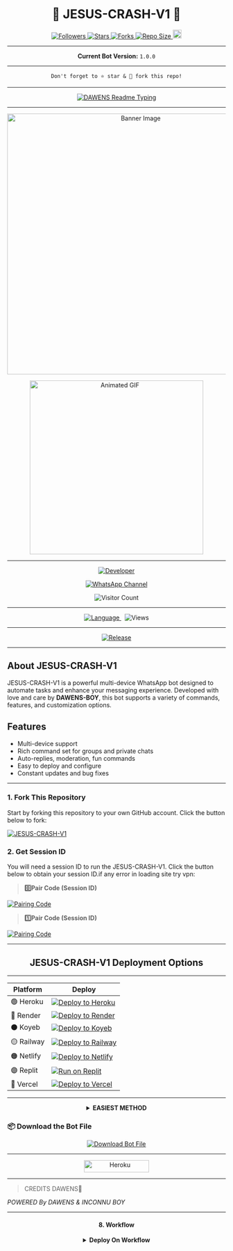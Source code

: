 <p align="center">
  <h1 align="center">💫 JESUS-CRASH-V1 💫</h1>
</p>

<p align="center">
  <a href="https://github.com/DAWENS-BOY96/followers">
    <img title="Followers" src="https://img.shields.io/github/followers/dawens8?color=blue&style=flat-square" />
  </a>
  <a href="https://github.com/dawens8/JESUS-CRASH-V1/stargazers/">
    <img title="Stars" src="https://img.shields.io/github/stars/dawens8/JESUS-CRASH-V1?color=blue&style=flat-square" />
  </a>
  <a href="https://github.com/dawens8/JESUS-CRASH-V1/network/members">
    <img title="Forks" src="https://img.shields.io/github/forks/dawens8/JESUS-CRASH-V1?color=blue&style=flat-square" />
  </a>
  <a href="https://github.com/dawens8/JESUS-CRASH-V1/">
    <img title="Repo Size" src="https://img.shields.io/github/repo-size/dawens8/JESUS-CRASH-V1?style=flat-square&color=green" />
  </a>
  <a href="https://github.com/dawens8/JESUS-CRASH-V1/graphs/commit-activity">
    <img height="20" src="https://img.shields.io/badge/Maintained-Yes-green.svg" />
  </a>
</p>

---

<p align="center">
  <strong>Current Bot Version:</strong> <code>1.0.0</code>
</p>

---

<p align="center">
  <code>Don't forget to ⭐ star & 🍴 fork this repo!</code>
</p>

---

<p align="center">
  <a href="https://github.com/dawens8">
    <img src="http://readme-typing-svg.herokuapp.com?color=blue&center=true&vCenter=true&multiline=false&lines=jesus-crash-v1+MultiDevice;Developed+by+DAWENS-BOY;Give+star+and+fork+this+Repo+bro+🌟" alt="DAWENS Readme Typing" />
  </a>
</p>

---

<p align="center">
  <img src="https://files.catbox.moe/fuoqii.png" alt="Banner Image" width="600" />
</p>

<p align="center">
  <img src="https://i.imgur.com/LyHic3i.gif" alt="Animated GIF" width="400" />
</p>

---

<p align="center">
  <a href="https://github.com/DAWENS-BOY96">
    <img title="Developer" src="https://img.shields.io/badge/Author-DAWENS%20BOY0-397604.svg?style=for-the-badge&logo=github" />
  </a>
</p>

<div align="center">
  <a href="https://whatsapp.com/channel/0029Vb4a985InlqSS0l3ro3c#N7Mti4kjHnOwhF8PLajt4KvJt_dNPPAeNjgLaszm3po">
    <img src="https://img.shields.io/badge/Join-WhatsApp%20Channel-FF00F8?style=for-the-badge&logo=whatsapp" alt="WhatsApp Channel" />
  </a>
</div>

<p align="center">
  <img src="https://profile-counter.glitch.me/JESUS-CRASH-V1/count.svg" alt="Visitor Count" />
</p>

---

<p align="center">
  <a href="https://github.com/dawens8/JESUS-CRASH-V1">
    <img title="Language" src="https://img.shields.io/static/v1?label=Language&message=English&style=flat-square&color=darkpink" />
  </a>
  &nbsp;
  <img src="https://komarev.com/ghpvc/?username=jesus-crash-v1&label=VIEWS&style=flat-square&color=blue" alt="Views" />
</p>

---

<p align="center">
  <a href="https://github.com/dawens8/JESUS-CRASH-V1/releases/tag/v2.0-beta">
    <img title="Release" src="https://img.shields.io/badge/Release-beta%20v2.0-darkcyan.svg?style=for-the-badge&logo=appveyor" />
  </a>
</p>

---

## About JESUS-CRASH-V1

JESUS-CRASH-V1 is a powerful multi-device WhatsApp bot designed to automate tasks and enhance your messaging experience. Developed with love and care by **DAWENS-BOY**, this bot supports a variety of commands, features, and customization options.

## Features

- Multi-device support  
- Rich command set for groups and private chats  
- Auto-replies, moderation, fun commands  
- Easy to deploy and configure  
- Constant updates and bug fixes


***

### 1. Fork This Repository

Start by forking this repository to your own GitHub account. Click the button below to fork:

  <a href="https://github.com/dawens8/JESUS-CRASH-V1/fork"><img title="JESUS-CRASH-V1" src="https://img.shields.io/badge/FORK-JESUS-CRASH-V1h?color=blue&style=for-the-badge&logo=stackshare"></a>
  
### 2. Get Session ID 

You will need a session ID to run the JESUS-CRASH-V1. Click the button below to obtain your session ID.if any error in loading site try vpn:


> **0️⃣Pair Code (Session ID)**

<a href='https://session-id-2-1fz8.onrender.com' target="_blank">
  <img alt='Pairing Code' src='https://img.shields.io/badge/Get%20Pairing%20Code-blue?style=for-the-badge&logo=opencv&logoColor=black'/>
</a>
<br>

> **1️⃣Pair Code (Session ID)**

<a href='https://sessions-jesus-crash.onrender.com' target="_blank">
  <img alt='Pairing Code' src='https://img.shields.io/badge/Get%20Pairing%20Code-blue?style=for-the-badge&logo=opencv&logoColor=black'/>
</a>
<br> 

---

<h2 align="center">JESUS-CRASH-V1 Deployment Options</h2>

---

| Platform | Deploy |
|----------|--------|
| 🟢 Heroku  | [![Deploy to Heroku](https://img.shields.io/badge/DEPLOY-HEROKU-430098?style=for-the-badge&logo=heroku&logoColor=white)](https://dashboard.heroku.com/new?template=https://github.com/dawens8/sessions) |
| 🔵 Render  | [![Deploy to Render](https://img.shields.io/badge/DEPLOY-RENDER-0258e8?style=for-the-badge&logo=render&logoColor=white)](https://dashboard.render.com/) |
| ⚫ Koyeb   | [![Deploy to Koyeb](https://img.shields.io/badge/DEPLOY-KOYEB-000000?style=for-the-badge&logo=koyeb&logoColor=white)](https://app.koyeb.com/) |
| 🟡 Railway | [![Deploy to Railway](https://img.shields.io/badge/DEPLOY-RAILWAY-f9dc5c?style=for-the-badge&logo=railway&logoColor=black)](https://railway.app/new/template?repository=https://github.com/dawens8/JESUS-CRASH-V1) |
| 🟠 Netlify | [![Deploy to Netlify](https://img.shields.io/badge/DEPLOY-NETLIFY-00C7B7?style=for-the-badge&logo=netlify&logoColor=white)](https://app.netlify.com/start/deploy?repository=https://github.com/dawens8/JESUS-CRASH-V1) |
| 🟣 Replit  | [![Run on Replit](https://img.shields.io/badge/RUN-ON%20REPLIT-665CAC?style=for-the-badge&logo=replit&logoColor=white)](https://replit.com/github/dawens8/JESUS-CRASH-V1) |
| 🔴 Vercel  | [![Deploy to Vercel](https://img.shields.io/badge/DEPLOY-VERCEL-EA4335?style=for-the-badge&logo=vercel&logoColor=white)](https://vercel.com/import/project?template=https://github.com/dawens8/JESUS-CRASH-V1) |


---


<details>
  
<b><strong><summary align="center" style="color: Yello;">EASIEST METHOD</summary></strong></b>
<p style="text-align: center; font-size: 1.2em;">
 

<h3 align="center"> HOW TO DEPLOY ON TALKDROVE</h3>
<h6 align-"center">
Create Account Here:

https://host.talkdrove.com/

Then Login
Claim 10 coins in wallet section
Locate where to deploy your bot
You will see a dashboard of bots listed 


Click next , next
Until you see JESUS-CRASH-V1
Then click on it

You will be asked to fill in some stuffs like your session Id , and other stuffs on how you want your bot to be ( bot settings ) , it's not hard I added examples


Get session I'd here:

[https://jesus-crash-v1-session-id.onrender.com]

After you're done filling it
Click deploy button 

If you can't see any deploy button , switch the website to dark mode 

It will show

That's all bot connected

`DAWENS TECH`</h6>
</details>


### 📦 Download the Bot File

<p align="center">
  <a href="https://github.com/dawens8/JESUS-CRASH-V1/archive/refs/heads/main.zip">
    <img src="https://img.shields.io/badge/Download%20Bot-file-FF009D?style=for-the-badge&logo=github&logoColor=white" alt="Download Bot File" />
  </a>
</p>


--------------


<p align="center">
<a href='https://app.koyeb.com/services/deploy?type=git&repository=dawens8/JESUS-CRASH-V1&ports=3000&env[PREFIX]=.&env[SESSION_ID]=&env[ALWAYS_ONLINE]=false&env[MODE]=public&env[AUTO_STATUS_MSG]=Seen%20status%20by%20jesus-crash-v1&env[AUTO_STATUS_REPLY]=false&env[AUTO_STATUS_SEEN]=true&env[AUTO_TYPING]=false&env[ANTI_LINK]=true&env[AUTO_REACT]=false&env[READ_MESSAGE]=false' target="_blank"><img alt='Heroku' src='https://img.shields.io/badge/-koyeb ‎ deploy-FF009D?style=for-the-badge&logo=koyeb&logoColor=white'/< width=150 height=28/p></a>

-----

> CREDITS DAWENS🎐

*POWERED By DAWENS & INCONNU BOY*</h6>

</details>

--------------
 <h4 align="center">8. Workflow</h4>
<p style="text-align: center; font-size: 1.2em;">


<details>

<b><strong><summary align="center" style="color: Yello;">Deploy On Workflow</summary></strong></b>
<p style="text-align: center; font-size: 1.2em;">
 
<h8>Copy the workflow codes and then frok the repo edit config add session id then save and now click on repo action tag then click on start new workflow then paste workflow codes name them deploy and save the file</h8>
<h3 align-"center"> Important</h3>
<h6 align-"center">Attention! We do not take responsibility if your github account is suspended through this Deploy method, I advise you not to use this workflow deploy method in the latest github accounts, github accounts created a year or more ago have not received the risk of suspension so far, this works It will only be done for 6 hours, you need to update the code to reactivate it.</h6>



## ⚙️ WORKFLOWS

```.github/workflows/deploy.yml```

```WORKFLOWS
name: Node.js CI

on:
  push:
    branches:
      - main
  pull_request:
    branches:
      - main

jobs:
  build:
    runs-on: ubuntu-latest

    strategy:
      matrix:
        node-version: [20.x]

    steps:
      - name: Checkout repository
        uses: actions/checkout@v3

      - name: Set up Node.js
        uses: actions/setup-node@v3
        with:
          node-version: ${{ matrix.node-version }}

      - name: Install dependencies
        run: npm install

      - name: Start application
        run: npm start
```



## 👑 PROJECT OWNER

**Hi dear friends!**  
If you need any help, you can contact me via WhatsApp.  
_It's me, **Dawens Boy** ࿐➺_

[![Contact on WhatsApp](https://img.shields.io/badge/Chat%20on-WhatsApp-25D366?style=for-the-badge&logo=whatsapp&logoColor=white)](https://wa.me/50942241547?text=*ʜɪɪ+dawens+boy+ɪ+ɴᴇᴇᴅ+ʜᴇʟᴘ!.+ɪ+ᴍᴇssᴀɢᴇᴅ+ʏᴏᴜ+ғʀᴏᴍ+JESUS+CRASH+V1+ʀᴇᴘᴏ!!*)

<img src="https://i.imgur.com/LyHic3i.gif" width="320"/>

---

## 🪀 WHATSAPP CHANNEL

📰 Stay updated with the latest versions and features of **JESUS-CRASH-V1**  
Join our **official WhatsApp Channel**:

[![Join WhatsApp Channel](https://img.shields.io/badge/JOIN-WHATSAPP%20CHANNEL-25D366?style=for-the-badge&logo=whatsapp)](https://whatsapp.com/channel/0029VbCHd5V1dAw132PB7M1B)

---

## 🪀 WHATSAPP GROUP

💬 Talk to the community, report bugs, and get help!

[![Join WhatsApp Group](https://img.shields.io/badge/JOIN-WHATSAPP%20GROUP-25D366?style=for-the-badge&logo=whatsapp)](https://chat.whatsapp.com/K7i0cqEZ0MrGqVP77CpFcP)

---

## 🙏 THANKS TO:

<a href="https://github.com/INCONNU-BOY"><img src="https://files.catbox.moe/e1k73u.jpg" width="200" height="200" alt="INCONNU BOY"/></a>

**Special thanks to INCONNU BOY**  
_For contributions, ideas, and endless support._ 🖤

---

## ⚠️ REMINDER

> **DISCLAIMER**  
> - This bot is not affiliated with **WhatsApp Inc.**  
> - Misuse may result in **account ban** — you are responsible for your own use.  
> - I do **not take any responsibility** for bans, misuse, or abuse of this bot.

---

## ℹ️ NOTICE

> ❌ **NOT FOR SALE**  
> Do not remove credits or obfuscate source codes without permission.  
> Please give credit if you use or reupload anything.  
> Wishing you a successful development experience!

---

## ⚠️ DISCLAIMER

### ❗ DON'T COPY OR RE-UPLOAD WITHOUT PERMISSION ❗

